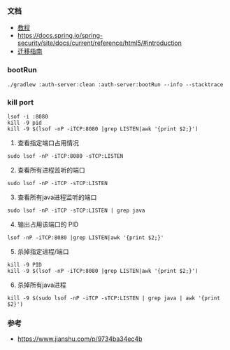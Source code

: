 ### 文档
* [教程](https://www.baeldung.com/spring-security-oauth-auth-server)
* https://docs.spring.io/spring-security/site/docs/current/reference/html5/#introduction
* [迁移指南](https://github.com/spring-projects/spring-security/wiki/OAuth-2.0-Migration-Guide)
### bootRun
```shell script
./gradlew :auth-server:clean :auth-server:bootRun --info --stacktrace
```


### kill port

```shell script
lsof -i :8080
kill -9 pid
kill -9 $(lsof -nP -iTCP:8080 |grep LISTEN|awk '{print $2;}')
```

1. 查看指定端口占用情况

```
sudo lsof -nP -iTCP:8080 -sTCP:LISTEN
```

2. 查看所有进程监听的端口

```
sudo lsof -nP -iTCP -sTCP:LISTEN
```

3. 查看所有java进程监听的端口

```
sudo lsof -nP -iTCP -sTCP:LISTEN | grep java
```

4. 输出占用该端口的 PID

```
lsof -nP -iTCP:8080 |grep LISTEN|awk '{print $2;}'
```

5. 杀掉指定进程/端口

```
kill -9 PID
kill -9 $(lsof -nP -iTCP:8080 |grep LISTEN|awk '{print $2;}')
```

6. 杀掉所有java进程

```
kill -9 $(sudo lsof -nP -iTCP -sTCP:LISTEN | grep java | awk '{print $2}')
```

### 参考

* https://www.jianshu.com/p/9734ba34ec4b
